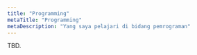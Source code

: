 ```yaml
---
title: "Programming"
metaTitle: "Programming"
metaDescription: "Yang saya pelajari di bidang pemrograman"
---
```


TBD.
